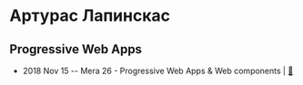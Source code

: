 # Артурас Лапинскас

## Progressive Web Apps
- 2018 Nov 15 -- Mera 26 - Progressive Web Apps &amp; Web components  | [:notebook:](http://www.mera.ru/media/attachments/2018/11/16/pwa.pptx)  
